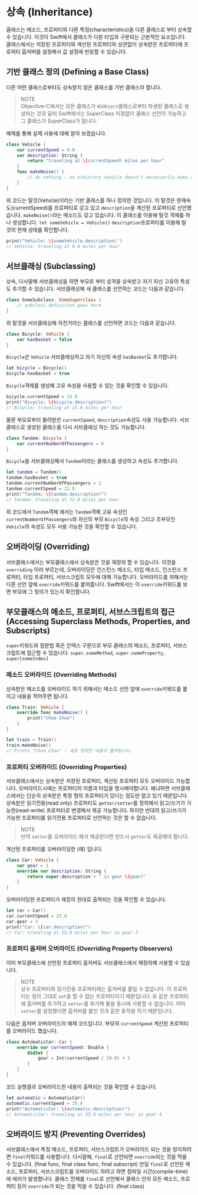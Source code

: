 # 상속 \(Inheritance\)

클래스는 메소드, 프로퍼티와 다른 특징\(characteristics\)을 다른 클래스로 부터 상속할 수 있습니다. 이것이 Swift에서 클래스가 다른 타입과 구분되는 근본적인 요소입니다. 클래스에서는 저장된 프로퍼티와 계산된 프로퍼티와 상관없이 상속받은 프로퍼티에 프로퍼티 옵저버를 설정해서 값 설정에 반응할 수 있습니다.

## 기반 클래스 정의 \(Defining a Base Class\)

다른 어떤 클래스로부터도 상속받지 않은 클래스를 기반 클래스라 합니다.

> NOTE  
> Objective-C에서는 모든 클래스가 `NSObject`클래스로부터 파생된 클래스로 생성되는 것과 달리 Swift에서는 SuperClass 지정없이 클래스 선언이 가능하고 그 클래스가 SuperClass가 됩니다.

예제를 통해 실제 사용에 대해 알아 보겠습니다.

```swift
class Vehicle {
    var currentSpeed = 0.0
    var description: String {
        return "traveling at \(currentSpeed) miles per hour"
    }
    func makeNoise() {
        // do nothing - an arbitrary vehicle doesn't necessarily make a noise
    }
}
```

위 코드는 탈것\(Vehicle\)이라는 기반 클래스를 하나 정의한 것입니다. 이 탈것은 현재속도\(currentSpeed\)를 프로퍼티로 갖고 있고 `description`을 계산된 프로퍼티로 선언했습니다. `makeNoise()`라는 메소드도 갖고 있습니다. 이 클래스를 이용해 탈것 객체를 하나 생성합니다. `let someVehicle = Vehicle()` `description`프로퍼티를 이용해 탈 것의 현재 상태를 확인합니다.

```swift
print("Vehicle: \(someVehicle.description)")
// Vehicle: traveling at 0.0 miles per hour
```

## 서브클래싱 \(Subclassing\)

상속, 다시말해 서브클래싱을 하면 부모로 부터 성격을 상속받고 자기 자신 고유의 특성도 추가할 수 있습니다. 서브클래싱해 새 클래스를 선언하는 코드는 다음과 같습니다.

```swift
class SomeSubclass: SomeSuperclass {
    // subclass definition goes here
}
```

위 탈것을 서브클래싱해 자전거라는 클래스를 선언하면 코드는 다음과 같습니다.

```swift
class Bicycle: Vehicle {
    var hasBasket = false
}
```

`Bicycle`은 `Vehicle` 서브클래싱하고 자기 자신의 속성 `hasBasket`도 추가합니다.

```swift
let bicycle = Bicycle()
bicycle.hasBasket = true
```

`Bicycle`객체를 생성해 고유 속성을 사용할 수 있는 것을 확인할 수 있습니다.

```swift
bicycle.currentSpeed = 15.0
print("Bicycle: \(bicycle.description)")
// Bicycle: traveling at 15.0 miles per hour
```

물론 부모로부터 물려받은 `currentSpeed`, `description`속성도 사용 가능합니다. 서브클래스로 생성된 클래스를 다시 서브클래싱 하는 것도 가능합니다.

```swift
class Tandem: Bicycle {
    var currentNumberOfPassengers = 0
}
```

`Bicycle`을 서브클래싱해서 `Tandem`이라는 클래스를 생성하고 속성도 추가합니다.

```swift
let tandem = Tandem()
tandem.hasBasket = true
tandem.currentNumberOfPassengers = 2
tandem.currentSpeed = 22.0
print("Tandem: \(tandem.description)")
// Tandem: traveling at 22.0 miles per hour
```

위 코드에서 `Tandem`객체 에서는 `Tandem`객체 고유 속성인 `currentNumberOfPassengers`와 자신의 부모 `Bicycle`의 속성 그리고 조부모인 `Vehicle`의 속성도 모두 사용 가능한 것을 확인할 수 있습니다.

## 오버라이딩 \(Overriding\)

서브클래스에서는 부모클래스에서 상속받은 것을 재정의 할 수 있습니다. 이것을 `overriding` 이라 부르는데, 오버라이딩은 인스턴스 메소드, 타입 메소드, 인스턴스 프로퍼티, 타입 프로퍼티, 서브스크립트 모두에 대해 가능합니다. 오버라이드를 위해서는 다른 선언 앞에 `override`키워드를 붙여줍니다. Swift에서는 이 `override`키워드를 보면 부모에 그 정의가 있는지 확인합니다.

## 부모클래스의 메소드, 프로퍼티, 서브스크립트의 접근 \(Accessing Superclass Methods, Properties, and Subscripts\)

`super`키워드와 점문법 혹은 인덱스 구문으로 부모 클래스의 메소드, 프로퍼티, 서브스크립트에 접근할 수 있습니다. `super.someMethod`, `super.someProperty`, `super[someIndex]`

### 메소드 오버라이드 \(Overriding Methods\)

상속받은 메소드를 오버라이드 하기 위해서는 메소드 선언 앞에 `override`키워드를 붙이고 내용을 적어주면 됩니다.

```swift
class Train: Vehicle {
    override func makeNoise() {
        print("Choo Choo")
    }
}
```

```swift
let train = Train()
train.makeNoise()
// Prints "Choo Choo" : 새로 정의한 내용이 출력됩니다.
```

### 프로퍼티 오버라이드 \(Overriding Properties\)

서브클래스에서는 상속받은 저장된 프로퍼티, 계산된 프로퍼티 모두 오버라이드 가능합니다. 오버라이드시에는 프로퍼티의 이름과 타입을 명시해야합니다. 왜냐하면 서브클래스에서는 단순히 상속받은 특정 형의 프로퍼티가 있다는 정도만 알고 있기 때문입니다. 상속받은 읽기전용\(read only\) 프로퍼티도 `getter/setter`를 정의해서 읽고/쓰기가 가능한\(read-write\) 프로퍼티로 변경해서 제공 가능합니다. 하지만 반대의 읽고/쓰기가 가능한 프로퍼티를 읽기전용 프로퍼티로 선언하는 것은 할 수 없습니다.

> NOTE  
> 만약 `setter`를 오버라이드 해서 제공한다면 반드시 `getter`도 제공해야 합니다.

계산된 프로퍼티를 오버라이딩한 \(예\) 입니다.

```swift
class Car: Vehicle {
    var gear = 1
    override var description: String {
        return super.description + " in gear \(gear)"
    }
}
```

오버라이딩한 프로퍼티가 재정의 한대로 출력되는 것을 확인할 수 있습니다.

```swift
let car = Car()
car.currentSpeed = 25.0
car.gear = 3
print("Car: \(car.description)")
// Car: traveling at 25.0 miles per hour in gear 3
```

### 프로퍼티 옵저버 오버라이드 \(Overriding Property Observers\)

이미 부모클래스에 선언된 프로퍼티 옵저버도 서브클래스에서 재정의해 사용할 수 있습니다.

> NOTE  
> 상수 프로퍼티와 읽기전용 프로퍼티에는 옵저버를 붙일 수 없습니다. 이 프로퍼티는 정의 그대로 `set`을 할 수 없는 프로퍼티이기 때문입니다. 또 같은 프로퍼티에 옵저버를 추가하고 `setter`를 추가해 둘을 동시에 사용할 수 없습니다. 이미 `setter`를 설정했다면 옵저버를 붙인 것과 같은 동작을 하기 때문입니다.

다음은 옵저버 오버라이드의 예제 코드입니다. 부모의 `currentSpeed` 계산된 프로퍼티를 오버라이드 했습니다.

```swift
class AutomaticCar: Car {
    override var currentSpeed: Double {
        didSet {
            gear = Int(currentSpeed / 10.0) + 1
        }
    }
}
```

코드 실행결과 오버라이드한 내용이 출력되는 것을 확인할 수 있습니다.

```swift
let automatic = AutomaticCar()
automatic.currentSpeed = 35.0
print("AutomaticCar: \(automatic.description)")
// AutomaticCar: traveling at 35.0 miles per hour in gear 4
```

## 오버라이드 방지 \(Preventing Overrides\)

서브클래스에서 특정 메소드, 프로퍼티, 서브스크립트가 오버라이드 되는 것을 방지하려면 `final`키워드를 사용합니다. 다시말해, `final`로 선언되면 `override`되는 것을 막을 수 있습니다. \(final func, final class func, final subscript\) 만일 `final`로 선언된 메소드, 프로퍼티, 서브스크립트를 오버라이드 하려고 하면 컴파일 시간\(compile-time\)에 에러가 발생합니다. 클래스 전체를 `final`로 선언해서 클래스 안의 모든 메소드, 프로퍼티 등이 `override`가 되는 것을 막을 수 있습니다. \(final class\)

